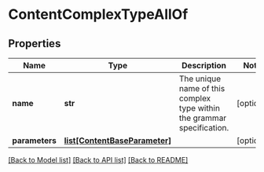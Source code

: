 # ContentComplexTypeAllOf

## Properties
Name | Type | Description | Notes
------------ | ------------- | ------------- | -------------
**name** | **str** | The unique name of this complex type within the grammar specification.    | [optional] 
**parameters** | [**list[ContentBaseParameter]**](ContentBaseParameter.md) |  | [optional] 

[[Back to Model list]](../README.md#documentation-for-models) [[Back to API list]](../README.md#documentation-for-api-endpoints) [[Back to README]](../README.md)


